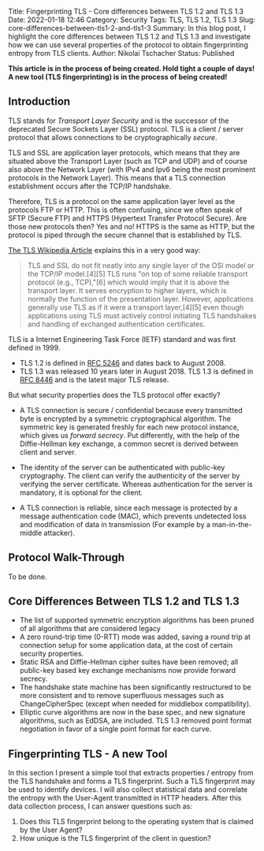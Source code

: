 Title: Fingerprinting TLS - Core differences between TLS 1.2 and TLS 1.3
Date: 2022-01-18 12:46
Category: Security
Tags: TLS, TLS 1.2, TLS 1.3
Slug: core-differences-between-tls1-2-and-tls1-3
Summary: In this blog post, I highlight the core differences between TLS 1.2 and TLS 1.3 and investigate how we can use several properties of the protocol to obtain fingerprinting entropy from TLS clients.
Author: Nikolai Tschacher
Status: Published

**This article is in the process of being created. Hold tight a couple of days! A new tool (TLS fingerprinting) is in the process of being created!**

## Introduction

TLS stands for *Transport Layer Security* and is the successor of the deprecated Secure Sockets Layer (SSL) protocol. TLS is a client / server protocol that allows connections to be cryptographically *secure*.

TLS and SSL are application layer protocols, which means that they are situated above the Transport Layer (such as TCP and UDP) and of course also above the Network Layer (with IPv4 and Ipv6 being the most prominent protocols in the Network Layer). This means that a TLS connection establishment occurs after the TCP/IP handshake. 

Therefore, TLS is a protocol on the same application layer level as the protocols FTP or HTTP. This is often confusing, since we often speak of SFTP (Secure FTP) and HTTPS (Hypertext Transfer Protocol Secure). Are those new protocols then? Yes and no! HTTPS is the same as HTTP, but the protocol is piped through the secure channel that is established by TLS.

[The TLS Wikipedia Article](https://en.wikipedia.org/wiki/Transport_Layer_Security#Description) explains this in a very good way:

> TLS and SSL do not fit neatly into any single layer of the OSI model or the TCP/IP model.[4][5] TLS runs "on top of some reliable transport protocol (e.g., TCP),"[6] which would imply that it is above the transport layer. It serves encryption to higher layers, which is normally the function of the presentation layer. However, applications generally use TLS as if it were a transport layer,[4][5] even though applications using TLS must actively control initiating TLS handshakes and handling of exchanged authentication certificates.

TLS is a Internet Engineering Task Force (IETF) standard and was first defined in 1999. 

- TLS 1.2 is defined in [RFC 5246](https://datatracker.ietf.org/doc/html/rfc5246) and dates back to August 2008.
- TLS 1.3 was released 10 years later in August 2018. TLS 1.3 is defined in [RFC 8446](https://datatracker.ietf.org/doc/html/rfc8446) and is the latest major TLS release.

But what security properties does the TLS protocol offer exactly?

- A TLS connection is secure / confidential because every transmitted byte is encrypted by a symmetric cryptographical algorithm. The symmetric key is generated freshly for each new protocol instance, which gives us *forward secrecy*. Put differently, with the help of the Diffie-Hellman key exchange, a common secret is derived between client and server.

- The identity of the server can be authenticated with public-key cryptography. The client can verify the authenticity of the server by verifying the server certificate. Whereas authentication for the server is mandatory, it is optional for the client.

- A TLS connection is reliable, since each message is protected by a message authentication code (MAC), which prevents undetected loss and modification of data in transmission (For example by a man-in-the-middle attacker).

## Protocol Walk-Through

To be done.

## Core Differences Between TLS 1.2 and TLS 1.3

-  The list of supported symmetric encryption algorithms has been pruned of all algorithms that are considered legacy
-  A zero round-trip time (0-RTT) mode was added, saving a round trip at connection setup for some application data, at the cost of certain security properties.
-  Static RSA and Diffie-Hellman cipher suites have been removed; all public-key based key exchange mechanisms now provide forward secrecy.
-  The handshake state machine has been significantly restructured to be more consistent and to remove superfluous messages such as ChangeCipherSpec (except when needed for middlebox compatibility).
-  Elliptic curve algorithms are now in the base spec, and new signature algorithms, such as EdDSA, are included.  TLS 1.3 removed point format negotiation in favor of a single point format for each curve.

## Fingerprinting TLS - A new Tool

In this section I present a simple tool that extracts properties / entropy from the TLS handshake and forms a TLS fingerprint. Such a TLS fingerprint may be used to identify devices. I will also collect statistical data and correlate the entropy with the User-Agent transmitted in HTTP headers. After this data collection process, I can answer questions such as:

1. Does this TLS fingerprint belong to the operating system that is claimed by the User Agent?
2. How unique is the TLS fingerprint of the client in question?
